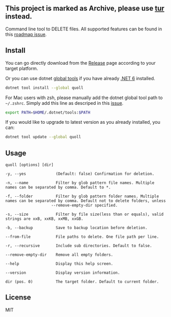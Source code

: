 ## This project is marked as Archive, please use [tur](https://github.com/JerryBian/tur) instead.

Command line tool to DELETE files. All supported features can be found in this [roadmap issue](https://github.com/JerryBian/quoll/issues/5).

## Install

You can go directly download from the [Release](https://github.com/JerryBian/quoll/releases) page according to your target platform.

Or you can use dotnet [global tools](https://www.nuget.org/packages/quoll/) if you have already [.NET 6](https://dotnet.microsoft.com/download) installed.

```sh
dotnet tool install --global quoll
```
For Mac users with zsh, please manually add the dotnet global tool path to `~/.zshrc`. Simply add this line as descriped in this [issue](https://github.com/dotnet/sdk/issues/9415#issuecomment-406915716).

```sh
export PATH=$HOME/.dotnet/tools:$PATH
```

If you would like to upgrade to latest version as you already installed, you can:

```sh
dotnet tool update --global quoll
```


## Usage

`quoll [options] [dir]`

```
-y, --yes             (Default: false) Confirmation for deletion.

-n, --name            Filter by glob pattern file names. Multiple names can be separated by comma. Default to *.

-f, --folder          Filter by glob pattern folder names. Multiple names can be separated by comma. Default not to delete folders, unless      
                    --remove-empty-dir specified.

-s, --size            Filter by file size(less than or equals), valid strings are xxB, xxKB, xxMB, xxGB.

-b, --backup          Save to backup location before deletion.

--from-file           File paths to delete. One file path per line.

-r, --recursive       Include sub directories. Default to false.

--remove-empty-dir    Remove all empty folders.

--help                Display this help screen.

--version             Display version information.

dir (pos. 0)          The target folder. Default to current folder.
```

## License

MIT
